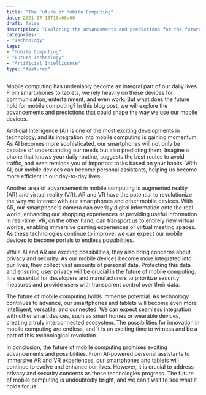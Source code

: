 ```yaml
--- 
title: "The Future of Mobile Computing"
date: 2021-07-15T10:00:00
draft: false
description: "Exploring the advancements and predictions for the future of mobile computing."
categories: 
- "Technology"
tags: 
- "Mobile Computing"
- "Future Technology"
- "Artificial Intelligence"
type: "featured"
---
```


Mobile computing has undeniably become an integral part of our daily lives. From smartphones to tablets, we rely heavily on these devices for communication, entertainment, and even work. But what does the future hold for mobile computing? In this blog post, we will explore the advancements and predictions that could shape the way we use our mobile devices.

Artificial Intelligence (AI) is one of the most exciting developments in technology, and its integration into mobile computing is gaining momentum. As AI becomes more sophisticated, our smartphones will not only be capable of understanding our needs but also predicting them. Imagine a phone that knows your daily routine, suggests the best routes to avoid traffic, and even reminds you of important tasks based on your habits. With AI, our mobile devices can become personal assistants, helping us become more efficient in our day-to-day lives.

Another area of advancement in mobile computing is augmented reality (AR) and virtual reality (VR). AR and VR have the potential to revolutionize the way we interact with our smartphones and other mobile devices. With AR, our smartphone's camera can overlay digital information onto the real world, enhancing our shopping experiences or providing useful information in real-time. VR, on the other hand, can transport us to entirely new virtual worlds, enabling immersive gaming experiences or virtual meeting spaces. As these technologies continue to improve, we can expect our mobile devices to become portals to endless possibilities.

While AI and AR are exciting possibilities, they also bring concerns about privacy and security. As our mobile devices become more integrated into our lives, they collect vast amounts of personal data. Protecting this data and ensuring user privacy will be crucial in the future of mobile computing. It is essential for developers and manufacturers to prioritize security measures and provide users with transparent control over their data.

The future of mobile computing holds immense potential. As technology continues to advance, our smartphones and tablets will become even more intelligent, versatile, and connected. We can expect seamless integration with other smart devices, such as smart homes or wearable devices, creating a truly interconnected ecosystem. The possibilities for innovation in mobile computing are endless, and it is an exciting time to witness and be a part of this technological revolution.

In conclusion, the future of mobile computing promises exciting advancements and possibilities. From AI-powered personal assistants to immersive AR and VR experiences, our smartphones and tablets will continue to evolve and enhance our lives. However, it is crucial to address privacy and security concerns as these technologies progress. The future of mobile computing is undoubtedly bright, and we can't wait to see what it holds for us.
